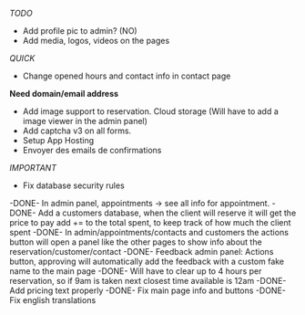 *TODO*

- Add profile pic to admin? (NO)
- Add media, logos, videos on the pages

*QUICK*
- Change opened hours and contact info in contact page

**Need domain/email address**
- Add image support to reservation. Cloud storage (Will have to add a image viewer in the admin panel)
- Add captcha v3 on all forms.
- Setup App Hosting
- Envoyer des emails de confirmations

*IMPORTANT*
- Fix database security rules

-DONE- In admin panel, appointments -> see all info for appointment.
-DONE- Add a customers database, when the client will reserve it will get the price to pay add += to the total spent, to keep track of how much the client spent
-DONE- In admin/appointments/contacts and customers the actions button will open a panel like the other pages to show info about the reservation/customer/contact
-DONE- Feedback admin panel: Actions button, approving will automatically add the feedback with a custom fake name to the main page
-DONE- Will have to clear up to 4 hours per reservation, so if 9am is taken next closest time available is 12am
-DONE- Add pricing text properly
-DONE- Fix main page info and buttons
-DONE- Fix english translations